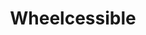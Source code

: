---
layout: case-study
title: Wheelcessible
description: COMING SOON - A service that aims to improve the life and daily commute of people with reduced mobility.
text: Lorem ipsum dolor sit amet, consectetur adipiscing elit. Maecenas in ante fringilla, hendrerit mi ut, tincidunt sem. Quisque feugiat elit eu nulla posuere tristique. Vivamus malesuada magna lorem, ac tempor turpis dignissim eu. Proin commodo neque id lacinia pretium. Sed a porttitor dolor. Class aptent taciti sociosqu ad litora torquent per conubia nostra, per inceptos himenaeos. Etiam eget purus leo. Aliquam mattis velit urna, non blandit dolor porta vitae. Nunc nec sapien id dolor maximus vestibulum nec a nisl. Donec volutpat risus quis lacus dapibus lacinia.
category: ux
year: 2019
client: Departamento de Mobilidade de Lisboa
tools: Customer Journey Map, Surveys, Interviews, Sketching, Wireframin, Storyboard
team: Joana Reis, Marta Duarte, Sara Barros, Teresa Mestre
picture: wheelcessible_cover.jpg
---